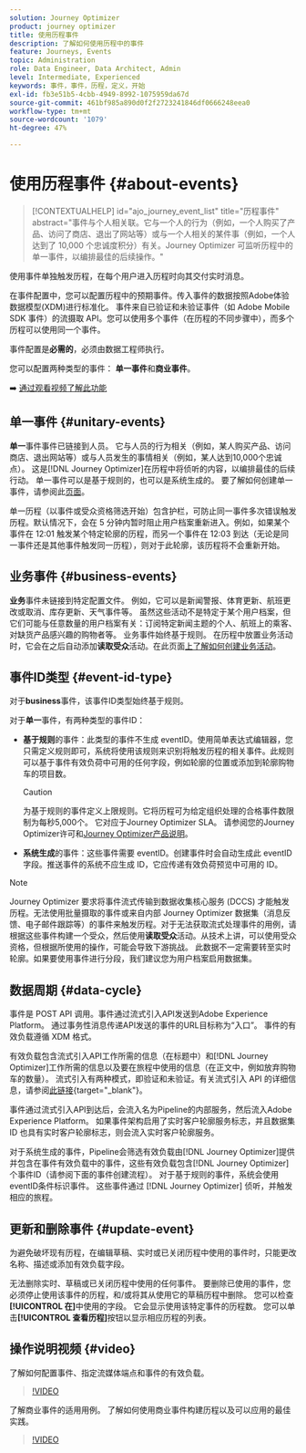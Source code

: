 ```yaml
---
solution: Journey Optimizer
product: journey optimizer
title: 使用历程事件
description: 了解如何使用历程中的事件
feature: Journeys, Events
topic: Administration
role: Data Engineer, Data Architect, Admin
level: Intermediate, Experienced
keywords: 事件，事件，历程，定义，开始
exl-id: fb3e51b5-4cbb-4949-8992-1075959da67d
source-git-commit: 461bf985a890d0f2f2723241846df0666248eea0
workflow-type: tm+mt
source-wordcount: '1079'
ht-degree: 47%

---
```


# 使用历程事件 {#about-events}

>[!CONTEXTUALHELP]
>id="ajo_journey_event_list"
>title="历程事件"
>abstract="事件与个人相关联。它与一个人的行为（例如，一个人购买了产品、访问了商店、退出了网站等）或与一个人相关的某件事（例如，一个人达到了 10,000 个忠诚度积分）有关。Journey Optimizer 可监听历程中的单一事件，以编排最佳的后续操作。"

使用事件单独触发历程，在每个用户进入历程时向其交付实时消息。

在事件配置中，您可以配置历程中的预期事件。传入事件的数据按照Adobe体验数据模型(XDM)进行标准化。 事件来自已验证和未验证事件（如 Adobe Mobile SDK 事件）的流摄取 API。您可以使用多个事件（在历程的不同步骤中），而多个历程可以使用同一个事件。

事件配置是&#x200B;**必需的**，必须由数据工程师执行。

您可以配置两种类型的事件： **单一事件**&#x200B;和&#x200B;**商业事件**。


➡️ [通过观看视频了解此功能](#video)

## 单一事件 {#unitary-events}

**单一**&#x200B;事件事件已链接到人员。 它与人员的行为相关（例如，某人购买产品、访问商店、退出网站等）或与人员发生的事情相关（例如，某人达到10,000个忠诚点）。 这是[!DNL Journey Optimizer]在历程中将侦听的内容，以编排最佳的后续行动。 单一事件可以是基于规则的，也可以是系统生成的。 要了解如何创建单一事件，请参阅此[页面](../event/about-creating.md)。

单一历程（以事件或受众资格筛选开始）包含护栏，可防止同一事件多次错误触发历程。默认情况下，会在 5 分钟内暂时阻止用户档案重新进入。例如，如果某个事件在 12:01 触发某个特定轮廓的历程，而另一个事件在 12:03 到达（无论是同一事件还是其他事件触发同一历程），则对于此轮廓，该历程将不会重新开始。

## 业务事件 {#business-events}

**业务**&#x200B;事件未链接到特定配置文件。 例如，它可以是新闻警报、体育更新、航班更改或取消、库存更新、天气事件等。 虽然这些活动不是特定于某个用户档案，但它们可能与任意数量的用户档案有关：订阅特定新闻主题的个人、航班上的乘客、对缺货产品感兴趣的购物者等。 业务事件始终基于规则。 在历程中放置业务活动时，它会在之后自动添加&#x200B;**读取受众**&#x200B;活动。在此页面[上了解如何创建业务活动](../event/about-creating-business.md)。


## 事件ID类型 {#event-id-type}

对于&#x200B;**business**&#x200B;事件，该事件ID类型始终基于规则。

对于&#x200B;**单一**&#x200B;事件，有两种类型的事件ID：

* **基于规则**&#x200B;的事件：此类型的事件不生成 eventID。使用简单表达式编辑器，您只需定义规则即可，系统将使用该规则来识别将触发历程的相关事件。此规则可以基于事件有效负荷中可用的任何字段，例如轮廓的位置或添加到轮廓购物车的项目数。

  >[!CAUTION]
  >
  >为基于规则的事件定义上限规则。它将历程可为给定组织处理的合格事件数限制为每秒5,000个。 它对应于Journey Optimizer SLA。 请参阅您的Journey Optimizer许可和[Journey Optimizer产品说明](https://helpx.adobe.com/cn/legal/product-descriptions/adobe-journey-optimizer.html)。

* **系统生成**&#x200B;的事件：这些事件需要 eventID。创建事件时会自动生成此 eventID 字段。推送事件的系统不应生成 ID，它应传递有效负荷预览中可用的 ID。

>[!NOTE]
>
>Journey Optimizer 要求将事件流式传输到数据收集核心服务 (DCCS) 才能触发历程。无法使用批量摄取的事件或来自内部 Journey Optimizer 数据集（消息反馈、电子邮件跟踪等）的事件来触发历程。对于无法获取流式处理事件的用例，请根据这些事件构建一个受众，然后使用&#x200B;**读取受众**&#x200B;活动。从技术上讲，可以使用受众资格，但根据所使用的操作，可能会导致下游挑战。 此数据不一定需要转至实时轮廓。如果要使用事件进行分段，我们建议您为用户档案启用数据集。

## 数据周期 {#data-cycle}

事件是 POST API 调用。事件通过流式引入API发送到Adobe Experience Platform。 通过事务性消息传递API发送的事件的URL目标称为“入口”。 事件的有效负载遵循 XDM 格式。

有效负载包含流式引入API工作所需的信息（在标题中）和[!DNL Journey Optimizer]工作所需的信息以及要在旅程中使用的信息（在正文中，例如放弃购物车的数量）。 流式引入有两种模式，即验证和未验证。有关流式引入 API 的详细信息，请参阅[此链接](https://experienceleague.adobe.com/docs/experience-platform/xdm/api/getting-started.html?lang=zh-Hans){target="_blank"}。

事件通过流式引入API到达后，会流入名为Pipeline的内部服务，然后流入Adobe Experience Platform。 如果事件架构启用了实时客户轮廓服务标志，并且数据集 ID 也具有实时客户轮廓标志，则会流入实时客户轮廓服务。

对于系统生成的事件，Pipeline会筛选有效负载由[!DNL Journey Optimizer]提供并包含在事件有效负载中的事件，这些有效负载包含[!DNL Journey Optimizer]个事件ID（请参阅下面的事件创建流程）。 对于基于规则的事件，系统会使用eventID条件标识事件。 这些事件通过 [!DNL Journey Optimizer] 侦听，并触发相应的旅程。

## 更新和删除事件 {#update-event}


为避免破坏现有历程，在编辑草稿、实时或已关闭历程中使用的事件时，只能更改名称、描述或添加有效负载字段。

无法删除实时、草稿或已关闭历程中使用的任何事件。 要删除已使用的事件，您必须停止使用该事件的历程，和/或将其从使用它的草稿历程中删除。 您可以检查&#x200B;**[!UICONTROL 在]**&#x200B;中使用的字段。 它会显示使用该特定事件的历程数。 您可以单击&#x200B;**[!UICONTROL 查看历程]**&#x200B;按钮以显示相应历程的列表。

## 操作说明视频 {#video}

了解如何配置事件、指定流媒体端点和事件的有效负载。

>[!VIDEO](https://video.tv.adobe.com/v/3431516?quality=12&captions=chi_hans)

了解商业事件的适用用例。 了解如何使用商业事件构建历程以及可以应用的最佳实践。

>[!VIDEO](https://video.tv.adobe.com/v/3416324?quality=12&captions=chi_hans)
